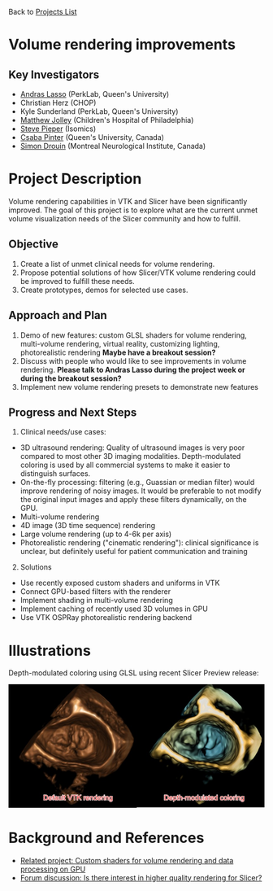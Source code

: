Back to [Projects List](../../README.md#ProjectsList)

# Volume rendering improvements

## Key Investigators

- [Andras Lasso](http://perk.cs.queensu.ca/users/lasso) (PerkLab, Queen's University)
- Christian Herz (CHOP)
- Kyle Sunderland (PerkLab, Queen's University)
- [Matthew Jolley](http://www.chop.edu/doctors/jolley-matthew-a) (Children's Hospital of Philadelphia)
- [Steve Pieper](http://www.spl.harvard.edu/pages/People/pieper) (Isomics)
- [Csaba Pinter](http://perk.cs.queensu.ca/users/pinter) (Queen's University, Canada)
- [Simon Drouin](http://nist.mni.mcgill.ca/?page_id=369) (Montreal Neurological Institute, Canada) 

# Project Description

Volume rendering capabilities in VTK and Slicer have been significantly improved. The goal of this project is to explore what are the current unmet volume visualization needs of the Slicer community and how to fulfill.

## Objective

1. Create a list of unmet clinical needs for volume rendering.
1. Propose potential solutions of how Slicer/VTK volume rendering could be improved to fulfill these needs.
1. Create prototypes, demos for selected use cases.

## Approach and Plan

1. Demo of new features: custom GLSL shaders for volume rendering, multi-volume rendering, virtual reality, customizing lighting, photorealistic rendering **Maybe have a breakout session?**
1. Discuss with people who would like to see improvements in volume rendering. **Please talk to Andras Lasso during the project week or during the breakout session?**
1. Implement new volume rendering presets to demonstrate new features

## Progress and Next Steps

1. Clinical needs/use cases:
- 3D ultrasound rendering: Quality of ultrasound images is very poor compared to most other 3D imaging modalities. Depth-modulated coloring is used by all commercial systems to make it easier to distinguish surfaces.
- On-the-fly processing: filtering (e.g., Guassian or median filter) would improve rendering of noisy images. It would be preferable to not modify the original input images and apply these filters dynamically, on the GPU.
- Multi-volume rendering
- 4D image (3D time sequence) rendering
- Large volume rendering (up to 4-6k per axis)
- Photorealistic rendering ("cinematic rendering"): clinical significance is unclear, but definitely useful for patient communication and training

2. Solutions

- Use recently exposed custom shaders and uniforms in VTK
- Connect GPU-based filters with the renderer
- Implement shading in multi-volume rendering
- Implement caching of recently used 3D volumes in GPU
- Use VTK OSPRay photorealistic rendering backend

# Illustrations

Depth-modulated coloring using GLSL using recent Slicer Preview release:

![Depth modulated coloring](DepthModulatedColoring.jpg)

<!-- Add pictures and links to videos that demonstrate what has been accomplished.
![Some more images](Example2.jpg)
-->

# Background and References

<!-- If you developed any software, include link to the source code repository. If possible, also add links to sample data, and to any relevant publications. -->

- [Related project: Custom shaders for volume rendering and data processing on GPU](../GLSLShaders/README.md)
- [Forum discussion: Is there interest in higher quality rendering for Slicer?](https://discourse.slicer.org/t/is-there-interest-in-higher-quality-rendering-for-slicer/6862)
